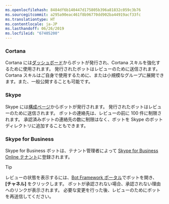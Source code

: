 ```yaml
---
ms.openlocfilehash: 8484df6b140447d175805b396a81832c059c3b76
ms.sourcegitcommit: a295a90eac461f8b96770dd902ba44919acf33fc
ms.translationtype: HT
ms.contentlocale: ja-JP
ms.lasthandoff: 06/26/2019
ms.locfileid: "67405200"
---
```

### <a name="cortana"></a>Cortana
Cortana には[ダッシュボード](https://aka.ms/cortana-publish)からボットが発行され、Cortana スキルを強化するために使用されます。 発行されたボットはレビューのために送信されます。 Cortana スキルはご自身で使用するために、または小規模なグループに展開できます。また、一般公開することも可能です。

### <a name="skype"></a>Skype
Skype には[構成ページ](~/bot-service-channel-connect-skype.md)からボットが発行されます。 発行されたボットはレビューのために送信されます。 ボットの連絡先は、レビューの前に 100 件に制限されます。 承認済みボットの連絡先の数に制限はなく、ボットを Skype のボット ディレクトリに追加することもできます。

### <a name="skype-for-business"></a>Skype for Business
Skype for Business ボットは、テナント管理者によって [Skype for Business Online テナント](https://msdn.microsoft.com/skype/Skype-For-Business-Bot-Framework/docs/overview)に登録されます。

> [!TIP]
> レビューの状態を表示するには、[Bot Framework ポータル](https://dev.botframework.com/)でボットを開き、 **[チャネル]** をクリックします。
> ボットが承認されない場合、承認されない理由へのリンクが表示されます。 必要な変更を行った後、レビューのためにボットを再送信してください。

